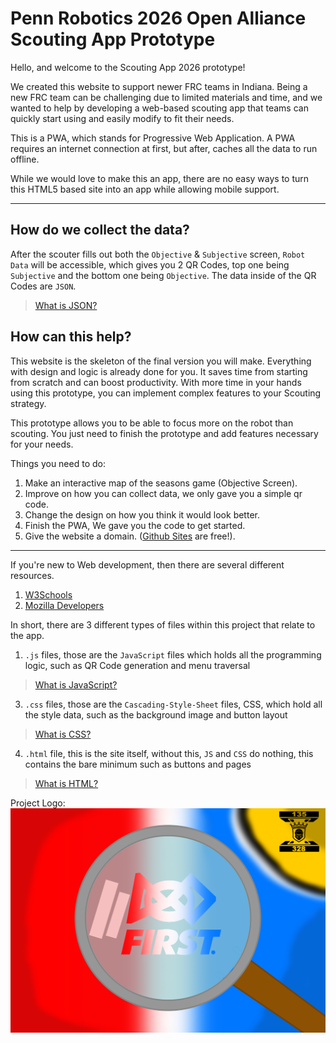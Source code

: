 # Penn Robotics 2026 Open Alliance Scouting App Prototype
Hello, and welcome to the Scouting App 2026 prototype!

We created this website to support newer FRC teams in Indiana. Being a new FRC team can be challenging due to limited materials and time, and we wanted to help by developing a web-based scouting app that teams can quickly start using and easily modify to fit their needs.

This is a PWA, which stands for Progressive Web Application.
A PWA requires an internet connection at first, but after, caches all the data to run offline.

While we would love to make this an app, there are no easy ways to turn this HTML5 based site into an app while allowing mobile support.

---
## How do we collect the data?
After the scouter fills out both the `Objective` & `Subjective` screen, `Robot Data` will be accessible, which gives you 2 QR Codes, top one being `Subjective` and the bottom one being `Objective`.
The data inside of the QR Codes are `JSON`.
> [What is JSON?](https://www.w3schools.com/whatis/whatis_json.asp) 

## How can this help?
This website is the skeleton of the final version you will make. Everything with design and logic is already done for you. It saves time from starting from scratch and can boost productivity. With more time in your hands using this prototype, you can implement complex features to your Scouting strategy.

This prototype allows you to be able to focus more on the robot than scouting. You just need to finish the prototype and add features necessary for your needs.

Things you need to do:
1. Make an interactive map of the seasons game (Objective Screen).
2. Improve on how you can collect data, we only gave you a simple qr code.
3. Change the design on how you think it would look better.
4. Finish the PWA, We gave you the code to get started.
5. Give the website a domain. ([Github Sites](https://docs.github.com/en/pages) are free!).
---
If you're new to Web development, then there are several different resources.
1. [W3Schools](https://www.w3schools.com/)
2. [Mozilla Developers](https://developer.mozilla.org/en-US/docs/Learn_web_development)

In short, there are 3 different types of files within this project that relate to the app.
1. `.js` files, those are the `JavaScript` files which holds all the programming logic, such as QR Code generation and menu traversal
> [What is JavaScript?](https://www.w3schools.com/whatis/whatis_js.asp) 
3. `.css` files, those are the `Cascading-Style-Sheet` files, CSS, which hold all the style data, such as the background image and button layout
> [What is CSS?](https://www.w3schools.com/whatis/whatis_css.asp) 
4. `.html` file, this is the site itself, without this, `JS` and `CSS` do nothing, this contains the bare minimum such as buttons and pages
> [What is HTML?](https://www.w3schools.com/whatis/whatis_html.asp) 

Project Logo:
![Project Logo](./Images/App_Logo.png)
